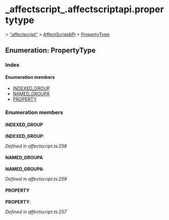# \_affectscript\_.affectscriptapi.propertytype

 &gt; ["affectscript"](https://github.com/AffectScript/affectscript-docs/tree/306de14a6253b187416c39813dcd85cd8989dc14/javascript-api/기타%20그%20외%20참조%20API/modules/_affectscript_.md) &gt; [AffectScriptAPI](https://github.com/AffectScript/affectscript-docs/tree/306de14a6253b187416c39813dcd85cd8989dc14/javascript-api/기타%20그%20외%20참조%20API/modules/_affectscript_.affectscriptapi.md) &gt; [PropertyType](https://github.com/AffectScript/affectscript-docs/tree/306de14a6253b187416c39813dcd85cd8989dc14/_affectscript_.affectscriptapi.propertytype.md)

## Enumeration: PropertyType

### Index

#### Enumeration members

* [INDEXED\_GROUP](_affectscript_.affectscriptapi.propertytype.md#indexed_group)
* [NAMED\_GROUPA](_affectscript_.affectscriptapi.propertytype.md#named_groupa)
* [PROPERTY](_affectscript_.affectscriptapi.propertytype.md#property)

### Enumeration members

#### INDEXED\_GROUP <a id="indexed_group"></a>

**INDEXED\_GROUP**:

_Defined in affectscript.ts:258_

#### NAMED\_GROUPA <a id="named_groupa"></a>

**NAMED\_GROUPA**:

_Defined in affectscript.ts:259_

#### PROPERTY <a id="property"></a>

**PROPERTY**:

_Defined in affectscript.ts:257_

